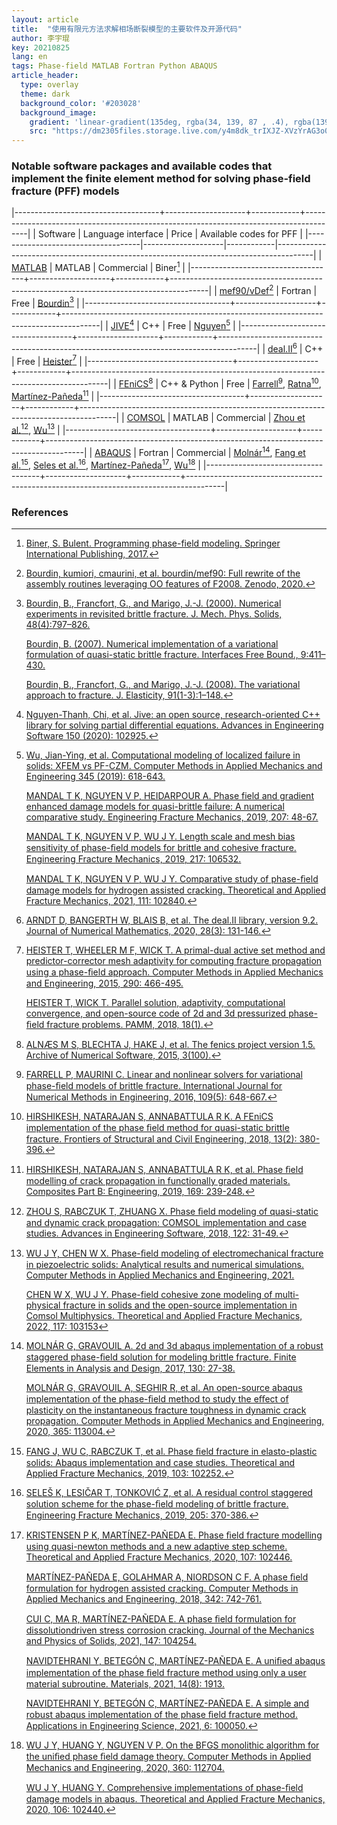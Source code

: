 ```yaml
---
layout: article
title:  "使用有限元方法求解相场断裂模型的主要软件及开源代码"
author: 李宇琨
key: 20210825
lang: en
tags: Phase-field MATLAB Fortran Python ABAQUS
article_header:
  type: overlay
  theme: dark
  background_color: '#203028'
  background_image:
    gradient: 'linear-gradient(135deg, rgba(34, 139, 87 , .4), rgba(139, 34, 139, .4))'
    src: "https://dm2305files.storage.live.com/y4m8dk_trIXJZ-XVzYrAG3o0qDHYnPkFCsB6-SXosExTy6ZjBSLs575rE5hyfFaHxen1Am06tqpdKc40uR2T9g7Wl-nvRcOVl0toamKKhL35pXR3XdPq3mmW19lLmqrZXrpmRU6g-8Oyy8KmVgZZ3031RA3WUXgT-_09koO0B557r3jFoBgMFdug8kxwJaItFBf?width=1362&height=1071&cropmode=none"
---
```


### Notable software packages and available codes that implement the finite element method for solving phase-field fracture (PFF) models

|------------------------------------+--------------------+------------+---------------------------------------------------------------------------------------|
| Software                           | Language interface | Price      | Available codes for PFF                                                               |
|------------------------------------|--------------------|------------|---------------------------------------------------------------------------------------|
| [MATLAB][MATLAB]                   | MATLAB             | Commercial | Biner[^Biner]                                                                         |
|------------------------------------+--------------------+------------+---------------------------------------------------------------------------------------|
| [mef90/vDef][mef90/vDef][^mef90]   | Fortran            | Free       | [Bourdin][Bourdin][^Bourdin]                                                          |
|------------------------------------+--------------------+------------+---------------------------------------------------------------------------------------|
| [JIVE][JIVE][^JIVE]                | C++                | Free       | [Nguyen][Nguyen][^Nguyen]                                                             |
|------------------------------------+--------------------+------------+---------------------------------------------------------------------------------------|
| [deal.II][deal][^deal]             | C++                | Free       | [Heister][Heister][^Heister]                                                          |
|------------------------------------+--------------------+------------+---------------------------------------------------------------------------------------|
| [FEniCS][FEniCS][^FEniCS]          | C++ & Python       | Free       | [Farrell][Farrell][^Farrell], [Ratna][Ratna][^Ratna], [Martínez-Pañeda][Martínez-Pañeda][^Martinez-Paneda1]         |
|------------------------------------+--------------------+------------+---------------------------------------------------------------------------------------|
| [COMSOL][COMSOL]                   | MATLAB             | Commercial | [Zhou et al.][Zhou][^Zhou], [Wu][Wu1][^Wu1]                                           |
|------------------------------------+--------------------+------------+---------------------------------------------------------------------------------------|
| [ABAQUS][ABAQUS]                   | Fortran            | Commercial | [Molnár][Molnár][^Molnar], [Fang et al.][Fang][^Fang], [Seles et al.][Seles][^Seles], [Martínez-Pañeda][Martínez-Pañeda][^Martinez-Paneda2], [Wu][Wu2][^Wu2] |
|------------------------------------+--------------------+------------+---------------------------------------------------------------------------------------|

[MATLAB]: https://www.mathworks.com/products/matlab.html "MATLAB"
[mef90/vDef]: https://github.com/bourdin/mef90 "mef90/vDef"
[Bourdin]: https://github.com/bourdin/mef90 "Bourdin"
[JIVE]: https://software.dynaflow.com/jive/ "JIVE"
[Nguyen]: https://github.com/vinhphunguyen/ofeFRAC "Nguyen"
[deal]: https://www.dealii.org/ "deal"
[Heister]: https://github.com/tjhei/cracks "Heister"
[FEniCS]: https://fenicsproject.org/ "FEniCS"
[Farrell]: https://bitbucket.org/pefarrell/varfrac-solvers "Farrell"
[Ratna]: https://home.iitm.ac.in/ratna/codes/phasefield/ "Ratna"
[Martínez-Pañeda]: https://www.empaneda.com/codes/ "Martínez-Pañeda"
[COMSOL]: https://www.comsol.com/ "COMSOL"
[Zhou]: https://sourceforge.net/projects/phasefieldmodelingcomsol/ "Zhou"
[Wu1]: https://github.com/jianyingwu/pfczm-comsol "Wu1"
[ABAQUS]: http://www.abaqus.com/ "ABAQUS"
[Molnár]: http://molnar-research.com/publication.html "Molnár"
[Fang]: https://doi.org/10.17632/9n6rhvmjjn "Fang"
[Seles]: https://doi.org/10.17632/p77tsyrbx2 "Seles"
[Wu2]: https://github.com/jianyingwu/pfczm-abaqus "Wu2"

### References

[^Biner]: [Biner, S. Bulent. Programming phase-field modeling. Springer International Publishing, 2017.](https://doi.org/10.1007/978-3-319-41196-5)

[^mef90]: [Bourdin, kumiori, cmaurini, et al. bourdin/mef90: Full rewrite of the assembly routines leveraging OO features of F2008. Zenodo, 2020.](https://doi.org/10.5281/zenodo.3242131)

[^Bourdin]: [Bourdin, B., Francfort, G., and Marigo, J.-J. (2000). Numerical experiments in revisited brittle fracture. J. Mech. Phys. Solids, 48(4):797–826.](http://doi.org/10.1016/S0022-5096(98)00034-9)

    [Bourdin, B. (2007). Numerical implementation of a variational formulation of quasi-static brittle fracture. Interfaces Free Bound., 9:411–430.](http://doi.org/10.4171/IFB/171)

    [Bourdin, B., Francfort, G., and Marigo, J.-J. (2008). The variational approach to fracture. J. Elasticity, 91(1-3):1–148.](http://doi.org/10.1007/s10659-007-9107-3)

[^JIVE]: [Nguyen-Thanh, Chi, et al. Jive: an open source, research-oriented C++ library for solving partial differential equations. Advances in Engineering Software 150 (2020): 102925.](https://doi.org/10.1016/j.advengsoft.2020.102925)

[^Nguyen]: [Wu, Jian-Ying, et al. Computational modeling of localized failure in solids: XFEM vs PF-CZM. Computer Methods in Applied Mechanics and Engineering 345 (2019): 618-643.](https://doi.org/10.1016/j.cma.2018.10.044)

    [MANDAL T K, NGUYEN V P, HEIDARPOUR A. Phase field and gradient enhanced damage models for quasi-brittle failure: A numerical comparative study. Engineering Fracture Mechanics, 2019, 207: 48-67.](https://doi.org/10.1016/j.engfracmech.2018.12.013)

    [MANDAL T K, NGUYEN V P, WU J Y. Length scale and mesh bias sensitivity of phase-ﬁeld models for brittle and cohesive fracture. Engineering Fracture Mechanics, 2019, 217: 106532.](https://doi.org/10.1016/j.engfracmech.2019.106532.)

    [MANDAL T K, NGUYEN V P, WU J Y. Comparative study of phase-ﬁeld damage models for hydrogen assisted cracking. Theoretical and Applied Fracture Mechanics, 2021, 111: 102840.](https://doi.org/10.1016/j.tafmec.2020.102840)

[^deal]: [ARNDT D, BANGERTH W, BLAIS B, et al. The deal.II library, version 9.2. Journal of Numerical Mathematics, 2020, 28(3): 131-146.](https://doi.org/10.1515/jnma-2020-0043)

[^Heister]: [HEISTER T, WHEELER M F, WICK T. A primal-dual active set method and predictor-corrector mesh adaptivity for computing fracture propagation using a phase-ﬁeld approach. Computer Methods in Applied Mechanics and Engineering, 2015, 290: 466-495.](https://doi.org/10.1016/j.cma.2015.03.009)

    [HEISTER T, WICK T. Parallel solution, adaptivity, computational convergence, and open-source code of 2d and 3d pressurized phase-ﬁeld fracture problems. PAMM, 2018, 18(1).](https://doi.org/10.1002/pamm.201800353)

[^FEniCS]: [ALNÆS M S, BLECHTA J, HAKE J, et al. The fenics project version 1.5. Archive of Numerical Software, 2015, 3(100).](https://doi.org/10.11588/ans.2015.100.20553)

[^Farrell]: [FARRELL P, MAURINI C. Linear and nonlinear solvers for variational phase-ﬁeld models of brittle fracture. International Journal for Numerical Methods in Engineering, 2016, 109(5): 648-667.](https://doi.org/10.1002/nme.5300)

[^Ratna]: [HIRSHIKESH, NATARAJAN S, ANNABATTULA R K. A FEniCS implementation of the phase ﬁeld method for quasi-static brittle fracture. Frontiers of Structural and Civil Engineering, 2018, 13(2): 380-396.](https://doi.org/10.1007/s11709-018-0471-9)

[^Martinez-Paneda1]: [HIRSHIKESH, NATARAJAN S, ANNABATTULA R K, et al. Phase ﬁeld modelling of crack propagation in functionally graded materials. Composites Part B: Engineering, 2019, 169: 239-248.](https://doi.org/10.1016/j.compositesb.2019.04.003)

[^Zhou]: [ZHOU S, RABCZUK T, ZHUANG X. Phase ﬁeld modeling of quasi-static and dynamic crack propagation: COMSOL implementation and case studies. Advances in Engineering Software, 2018, 122: 31-49.](https://doi.org/10.1016/j.advengsoft.2018.03.012)

[^Wu1]: [WU J Y, CHEN W X. Phase-ﬁeld modeling of electromechanical fracture in piezoelectric solids: Analytical results and numerical simulations. Computer Methods in Applied Mechanics and Engineering, 2021.](https://doi.org/10.1016/j.cma.2021.114125)

    [CHEN W X, WU J Y. Phase-field cohesive zone modeling of multi-physical fracture in solids and the open-source implementation in Comsol Multiphysics. Theoretical and Applied Fracture Mechanics, 2022, 117: 103153](https://doi.org/10.1016/j.tafmec.2021.103153)

[^Molnar]: [MOLNÁR G, GRAVOUIL A. 2d and 3d abaqus implementation of a robust staggered phase-ﬁeld solution for modeling brittle fracture. Finite Elements in Analysis and Design, 2017, 130: 27-38.](https://doi.org/10.1016/j.finel.2017.03.002)

    [MOLNÁR G, GRAVOUIL A, SEGHIR R, et al. An open-source abaqus implementation of the phase-ﬁeld method to study the eﬀect of plasticity on the instantaneous fracture toughness in dynamic crack propagation. Computer Methods in Applied Mechanics and Engineering, 2020, 365: 113004.](https://doi.org/10.1016/j.cma.2020.113004)

[^Fang]: [FANG J, WU C, RABCZUK T, et al. Phase ﬁeld fracture in elasto-plastic solids: Abaqus implementation and case studies. Theoretical and Applied Fracture Mechanics, 2019, 103: 102252.](https://doi.org/10.1016/j.tafmec.2019.102252)

[^Seles]: [SELEŠ K, LESIČAR T, TONKOVIĆ Z, et al. A residual control staggered solution scheme for the phase-ﬁeld modeling of brittle fracture. Engineering Fracture Mechanics, 2019, 205: 370-386.](https://doi.org/10.1016/j.engfracmech.2018.09.027)

[^Martinez-Paneda2]: [KRISTENSEN P K, MARTÍNEZ-PAÑEDA E. Phase ﬁeld fracture modelling using quasi-newton methods and a new adaptive step scheme. Theoretical and Applied Fracture Mechanics, 2020, 107: 102446.](https://doi.org/10.1016/j.tafmec.2019.102446)

    [MARTÍNEZ-PAÑEDA E, GOLAHMAR A, NIORDSON C F. A phase ﬁeld formulation for hydrogen assisted cracking. Computer Methods in Applied Mechanics and Engineering, 2018, 342: 742-761.](https://doi.org/10.1016/j.cma.2018.07.021)

    [CUI C, MA R, MARTÍNEZ-PAÑEDA E. A phase ﬁeld formulation for dissolutiondriven stress corrosion cracking. Journal of the Mechanics and Physics of Solids, 2021, 147: 104254.](https://doi.org/10.1016/j.jmps.2020.104254)

    [NAVIDTEHRANI Y, BETEGÓN C, MARTÍNEZ-PAÑEDA E. A uniﬁed abaqus implementation of the phase ﬁeld fracture method using only a user material subroutine. Materials, 2021, 14(8): 1913.](https://doi.org/10.3390/ma14081913)

    [NAVIDTEHRANI Y, BETEGÓN C, MARTÍNEZ-PAÑEDA E. A simple and robust abaqus implementation of the phase ﬁeld fracture method. Applications in Engineering Science, 2021, 6: 100050.](https://doi.org/10.1016/j.apples.2021.100050)
    
[^Wu2]: [WU J Y, HUANG Y, NGUYEN V P. On the BFGS monolithic algorithm for the uniﬁed phase ﬁeld damage theory. Computer Methods in Applied Mechanics and Engineering, 2020, 360: 112704.](https://doi.org/10.1016/j.cma.2019.112704)

    [WU J Y, HUANG Y. Comprehensive implementations of phase-ﬁeld damage models in abaqus. Theoretical and Applied Fracture Mechanics, 2020, 106: 102440.](https://doi.org/10.1016/10.1016/j.tafmec.2019.102440)
